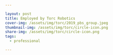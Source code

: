 ```yaml
---

layout: post
title: Employed by Torc Robotics
cover-img: /assets/img/torc/2019_pbs_group.jpeg
thumbnail-img: /assets/img/torc/circle-icon.png
share-img: /assets/img/torc/circle-icon.png
tags:
  - professional

---
```

